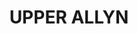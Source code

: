 ---
lastmod: '2025-04-06T06:05:20+00:00'
latitude: -32.14597291
layout: suburb
longitude: 151.4607343
postcode: '2311'
state: NSW
title: UPPER ALLYN
url: /nsw/upper-allyn/
---